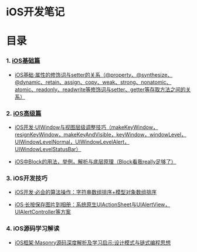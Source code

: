 
# iOS开发笔记


# 目录

### 1. [iOS基础篇](https://github.com/cimain/iOSDevNotesByChenMan/tree/master/iOS%E5%9F%BA%E7%A1%80%E7%AF%87)

- [iOS基础·属性的修饰词与setter的关系（@property、@synthesize、@dynamic、retain、assign、copy、weak、strong、nonatomic、atomic、readonly、readwrite等修饰词与setter、getter等存取方法之间的关系）](https://github.com/cimain/iOSDevNotesByChenMan/blob/master/iOS%E5%9F%BA%E7%A1%80%E7%AF%87/iOS%E5%9F%BA%E7%A1%80%C2%B7%E5%B1%9E%E6%80%A7%E7%9A%84%E4%BF%AE%E9%A5%B0%E8%AF%8D%E4%B8%8Esetter%E7%9A%84%E5%85%B3%E7%B3%BB%EF%BC%88%40property%E3%80%81%40synthesize%E3%80%81%40dynamic%E3%80%81retain%E3%80%81assign%E3%80%81copy%E3%80%81weak%E3%80%81strong%E3%80%81nonatomic%E3%80%81atomic%E3%80%81readonly%E3%80%81readwrite%E7%AD%89%E4%BF%AE%E9%A5%B0%E8%AF%8D%E4%B8%8Esetter%E3%80%81getter%E7%AD%89%E5%AD%98%E5%8F%96%E6%96%B9%E6%B3%95%E4%B9%8B%E9%97%B4%E7%9A%84%E5%85%B3%E7%B3%BB%EF%BC%89.md#ios%E5%9F%BA%E7%A1%80%E5%B1%9E%E6%80%A7%E7%9A%84%E4%BF%AE%E9%A5%B0%E8%AF%8D%E4%B8%8Esetter%E7%9A%84%E5%85%B3%E7%B3%BBpropertysynthesizedynamicretainassigncopyweakstrongnonatomicatomicreadonlyreadwrite%E7%AD%89%E4%BF%AE%E9%A5%B0%E8%AF%8D%E4%B8%8Esettergetter%E7%AD%89%E5%AD%98%E5%8F%96%E6%96%B9%E6%B3%95%E4%B9%8B%E9%97%B4%E7%9A%84%E5%85%B3%E7%B3%BB)



### 2. [iOS高级篇](https://github.com/cimain/iOSDevNotesByChenMan/tree/master/iOS%E9%AB%98%E7%BA%A7%E7%AF%87)

- [iOS开发·UIWindow与视图层级调整技巧（makeKeyWindow，resignKeyWindow，makeKeyAndVisible，keyWindow，windowLevel，UIWindowLevelNormal，UIWindowLevelAlert，UIWindowLevelStatusBar）](https://github.com/cimain/iOSDevNotesByChenMan/blob/master/iOS%E9%AB%98%E7%BA%A7%E7%AF%87/iOS%E5%BC%80%E5%8F%91%C2%B7UIWindow%E4%B8%8E%E8%A7%86%E5%9B%BE%E5%B1%82%E7%BA%A7%E8%B0%83%E6%95%B4%E6%8A%80%E5%B7%A7%EF%BC%88makeKeyWindow%EF%BC%8CresignKeyWindow%EF%BC%8CmakeKeyAndVisible%EF%BC%8CkeyWindow%EF%BC%8CwindowLevel%EF%BC%8CUIWindowLevelNormal%EF%BC%8CUIWindowLevelAlert%EF%BC%8CUIWindowLevelStatusBar%EF%BC%89.md#ios%E5%BC%80%E5%8F%91uiwindow%E4%B8%8E%E8%A7%86%E5%9B%BE%E5%B1%82%E7%BA%A7%E8%B0%83%E6%95%B4%E6%8A%80%E5%B7%A7makekeywindowresignkeywindowmakekeyandvisiblekeywindowwindowleveluiwindowlevelnormaluiwindowlevelalertuiwindowlevelstatusbar)

- [iOS中Block的用法，举例，解析与底层原理（Block看我really足够了）](https://github.com/cimain/iOSDevNotesByChenMan/blob/master/iOS%E9%AB%98%E7%BA%A7%E7%AF%87/iOS%E4%B8%ADBlock%E7%9A%84%E7%94%A8%E6%B3%95%EF%BC%8C%E4%B8%BE%E4%BE%8B%E4%B8%8E%E8%A7%A3%E6%9E%90%EF%BC%88Block%E7%9C%8B%E6%88%91really%E8%B6%B3%E5%A4%9F%E4%BA%86%EF%BC%89.md#ios%E4%B8%ADblock%E7%9A%84%E7%94%A8%E6%B3%95%E4%B8%BE%E4%BE%8B%E8%A7%A3%E6%9E%90%E4%B8%8E%E5%BA%95%E5%B1%82%E5%8E%9F%E7%90%86block%E7%9C%8B%E6%88%91really%E8%B6%B3%E5%A4%9F%E4%BA%86)


### 3. iOS开发技巧

- [iOS开发·必会的算法操作：字符串数组排序+模型对象数组排序](https://github.com/cimain/iOSDevNotesByChenMan/blob/master/iOS%E5%BC%80%E5%8F%91%E6%8A%80%E5%B7%A7/iOS%E5%BC%80%E5%8F%91%C2%B7%E5%BF%85%E4%BC%9A%E7%9A%84%E7%AE%97%E6%B3%95%E6%93%8D%E4%BD%9C%EF%BC%9A%E5%AD%97%E7%AC%A6%E4%B8%B2%E6%95%B0%E7%BB%84%E6%8E%92%E5%BA%8F%2B%E6%A8%A1%E5%9E%8B%E5%AF%B9%E8%B1%A1%E6%95%B0%E7%BB%84%E6%8E%92%E5%BA%8F.md#%E5%89%8D%E9%9D%A2%E7%9A%84%E8%AF%9D)

- [iOS·长按保存图片到相册：系统原生UIActionSheet与UIAlertView，UIAlertController等方案](https://github.com/cimain/iOSDevNotesByChenMan/blob/master/iOS%E5%BC%80%E5%8F%91%E6%8A%80%E5%B7%A7/iOS%C2%B7%E9%95%BF%E6%8C%89%E4%BF%9D%E5%AD%98%E5%9B%BE%E7%89%87%E5%88%B0%E7%9B%B8%E5%86%8C%EF%BC%9A%E7%B3%BB%E7%BB%9F%E5%8E%9F%E7%94%9FUIActionSheet%E4%B8%8EUIAlertView%EF%BC%8CUIAlertController%E7%AD%89%E6%96%B9%E6%A1%88.md#ios%E9%95%BF%E6%8C%89%E4%BF%9D%E5%AD%98%E5%9B%BE%E7%89%87%E5%88%B0%E7%9B%B8%E5%86%8C%E7%B3%BB%E7%BB%9F%E5%8E%9F%E7%94%9Fuiactionsheet%E4%B8%8Euialertviewuialertcontroller%E7%AD%89%E6%96%B9%E6%A1%88)

### 4. iOS源码学习解读

- [iOS框架·Masonry源码深度解析及学习启示:设计模式与链式编程思想](https://github.com/cimain/iOSDevNotesByChenMan/blob/master/iOS%E6%BA%90%E7%A0%81%E5%AD%A6%E4%B9%A0%E8%A7%A3%E8%AF%BB/iOS%E6%A1%86%E6%9E%B6%C2%B7Masonry%E6%BA%90%E7%A0%81%E6%B7%B1%E5%BA%A6%E8%A7%A3%E6%9E%90%E5%8F%8A%E5%AD%A6%E4%B9%A0%E5%90%AF%E7%A4%BA:%E8%AE%BE%E8%AE%A1%E6%A8%A1%E5%BC%8F%E4%B8%8E%E9%93%BE%E5%BC%8F%E7%BC%96%E7%A8%8B%E6%80%9D%E6%83%B3.md#ios%E6%A1%86%E6%9E%B6masonry%E6%BA%90%E7%A0%81%E6%B7%B1%E5%BA%A6%E8%A7%A3%E6%9E%90%E5%8F%8A%E5%AD%A6%E4%B9%A0%E5%90%AF%E7%A4%BA%E8%AE%BE%E8%AE%A1%E6%A8%A1%E5%BC%8F%E4%B8%8E%E9%93%BE%E5%BC%8F%E7%BC%96%E7%A8%8B%E6%80%9D%E6%83%B3)






